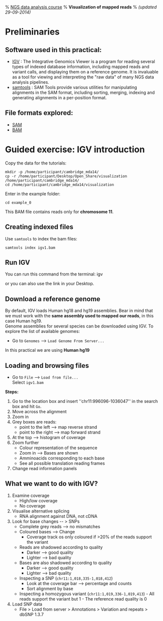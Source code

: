 % [NGS data analysis course](http://ngscourse.github.io/)
% __Visualization of mapped reads__
% _(updated 29-09-2014)_

<!-- COMMON LINKS HERE -->

[IGV]: http://www.broadinstitute.org/igv/home "IGV"
[Samtools]: http://samtools.sourceforge.net/ "samtools"


Preliminaries
================================================================================

Software used in this practical:
--------------------------------

- [IGV] : The Integrative Genomics Viewer is a program for reading several types of indexed database information, including mapped reads and variant calls, and displaying them on a reference genome. It is invaluable as a tool for viewing and interpreting the "raw data" of many NGS data analysis pipelines.
- [samtools] : SAM Tools provide various utilities for manipulating alignments in the SAM format, including sorting, merging, indexing and generating alignments in a per-position format.


File formats explored:
----------------------

- [SAM](http://samtools.sourceforge.net/SAMv1.pdf)
- [BAM](http://www.broadinstitute.org/igv/bam)


Guided exercise: IGV introduction
================================================================================

Copy the data for the tutorials:

    mkdir -p /home/participant/cambridge_mda14/
    cp -r /home/participant/Desktop/Open_Share/visualization /home/participant/cambridge_mda14/
    cd /home/participant/cambridge_mda14/visualization

Enter in the example folder:

    cd example_0

This BAM file contains reads only for **chromosome 11**.

Creating indexed files
--------------------------------------------------------------------------------

Use ``samtools`` to index the bam files:

    samtools index igv1.bam


Run IGV
--------------------------------------------------------------------------------

You can run this command from the terminal:
    igv

or you can also use the link in your Desktop.


Download a reference genome
--------------------------------------------------------------------------------

By default, IGV loads Human hg18 and hg19 assemblies. Bear in mind that we must work with the **same assembly used to mapped our reads**, in this case Human hg19.  
Genome assemblies for several species can be downloaded using IGV. To explore the list of available genomes:

- Go to ``Genomes`` --> ``Load Genome From Server...``  

In this practical we are using **Human hg19**


Loading and browsing files
--------------------------------------------------------------------------------

- Go to ``File`` --> ``Load from file...``  
Select ``igv1.bam``

**Steps:**

1. Go to the location box and insert ''chr11:996096-1036047'' in the search box and hit ``Go``.
2. Move across the alignment
3. Zoom in
4. Grey boxes are reads:
      - point to the left --> map reverse strand
      - point to the right --> map forward strand
5. At the top --> histogram of coverage
6. Zoom further
      - Colour representation of the sequence
      - Zoom in --> Bases are shown
      - Amminoacids corresponding to each base
      - See all possible translation reading frames
7. Change read information panels
      
What we want to do with IGV?
--------------------------------------------------------------------------------
1. Examine coverage
      - High/low coverage
      - No coverage
2. Visualise alternative splicing
      - RNA alignment against DNA, not cDNA
3. Look for base changes -- > SNPs
      - Complete grey reads --> no mismatches
      - Coloured bases --> Change
	    - Coverage track os only coloured if >20% of the reads support the variant
      - Reads are shadowed according to quality
	    - Darker --> good quality
	    - Lighter --> bad quality
      - Bases are also shadowed according to quality
	    - Darker --> good quality
	    - Lighter --> bad quality
      - Inspecting a SNP (``chr11:1,018,335-1,018,412``)
	    - Look at the coverage bar --> percentage and counts
	    - Sort alignment by base
      - Inspecting a homozygous variant (``chr11:1,019,336-1,019,413``)
            - All reads support the variant but 1
            - The reference read quality is 0
4. Load SNP data
      - File > Load from server > Annotations > Variation and repeats > dbSNP 1.3.7




